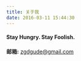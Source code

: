 ```yaml
---
title: 关于我
date: 2016-03-11 15:44:30
---
```


#### Stay Hungry. Stay Foolish.


**邮箱:**   <zgdgude@gmail.com>

